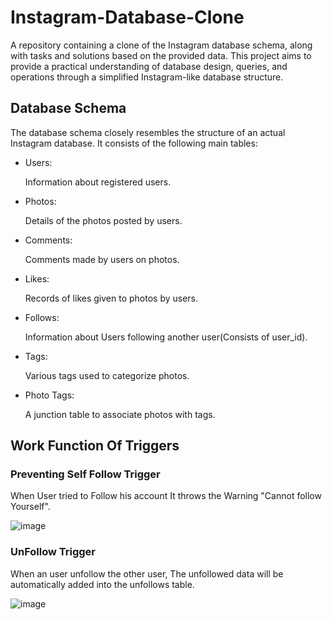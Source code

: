 # Instagram-Database-Clone
A repository containing a clone of the Instagram database schema, along with tasks and solutions based on the provided data. This project aims to provide a practical understanding of database design, queries, and operations through a simplified Instagram-like database structure.

## Database Schema
The database schema closely resembles the structure of an actual Instagram database. It consists of the following main tables:
<ul>
    <li>Users: </li>
    <p>Information about registered users.</p>
    <li>Photos: </li>
    <p>Details of the photos posted by users.</p>
    <li>Comments: </li>
    <p>Comments made by users on photos.</p>
    <li>Likes: </li>
    <p>Records of likes given to photos by users.</p>
    <li>Follows: </li>
    <p>Information about Users following another user(Consists of user_id).</p>
    <li>Tags: </li>
    <p>Various tags used to categorize photos.</p>
    <li>Photo Tags: </li>
    <p>A junction table to associate photos with tags.</p>
</ul>

## Work Function Of Triggers
### Preventing Self Follow Trigger
<p>When User tried to Follow his account It throws the Warning "Cannot follow Yourself".</p>

![image](https://github.com/MrCuber/Instagram-Database-Clone/assets/91596032/79dea454-39bc-4e91-b89a-1cb6c758e605)

### UnFollow Trigger
<p>When an user unfollow the other user, The unfollowed data will be automatically added into the unfollows table.</p>

![image](https://github.com/MrCuber/Instagram-Database-Clone/assets/91596032/9485ff34-1d0d-4857-bf8a-2e52945a0031)
